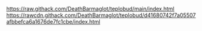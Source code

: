 https://raw.githack.com/DeathBarmaglot/teplobud/main/index.html
https://rawcdn.githack.com/DeathBarmaglot/teplobud/d41680742f7a05507afbbefca6a1676de7fc1cbe/index.html
